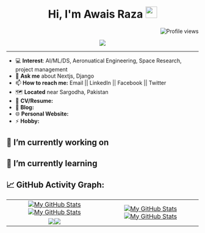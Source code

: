 <h1 align="center">
Hi, I'm Awais Raza
  <img src="https://media.giphy.com/media/hvRJCLFzcasrR4ia7z/giphy.gif" width="30"></h1>
 <!--<img src="https://komarev.com/ghpvc/?username=yashitanamdeo&label=Profile%20Views&color=0e75b6&style=flat" align='right' alt="yashitanamdeo" />-->
 <img src="https://gpvc.arturio.dev/AwaisOem" alt="Profile views" align='right'/> <a href="https://github.com/AwaisOem/AwaisOem/"> </a> 
<br/>

<!-- Typing SVG by DenverCoder1 - https://github.com/DenverCoder1/readme-typing-svg -->
<p align="center">
  <a href="https://github.com/DenverCoder1/readme-typing-svg"><img src="https://readme-typing-svg.herokuapp.com?lines=Computer+Science+Student;Full+Stack+Web+Developer;DS%20|%20AI%20|%20ML%20Enthusiastic;Always%20learning%20new%20things&center=true&width=380&height=45"></a>
</p>
<hr/>

- 💻 **Interest**: AI/ML/DS, Aeronuatical Engineering, Space Research, project management
- 💬 **Ask me** about Nextjs, Django
- 📫 **How to reach me:** Email || LinkedIn || Facebook || Twitter
- 🗺️ **Located** near Sargodha, Pakistan
- 💼 **CV/Resume:** 
- 📝 **Blog:** 
- 🌐 **Personal Website:**  
- ⚡ **Hobby:** 
## 🔭 I’m currently working on


## 🌱 I’m currently learning





## 📈 GitHub Activity Graph:

<table>
    <tr>
        <td align="center"><a href="https://github.com/AwaisOem#gh-light-mode-only"><img src="https://github-readme-stats.vercel.app/api?username=AwaisOem&show_icons=true&theme=default&include_all_commits=true#gh-light-mode-only" alt="My GitHub Stats"/></a><a href="https://github.com/AwaisOem#gh-dark-mode-only"><img src="https://github-readme-stats.vercel.app/api?username=AwaisOem&show_icons=true&theme=tokyonight&include_all_commits=true#gh-dark-mode-only" alt="My GitHub Stats"/></a></td>
        <td rowspan="2" align="center"><a href="https://github.com/AwaisOem#gh-light-mode-only"><img src="https://github-readme-stats.vercel.app/api/top-langs/?username=AwaisOem&theme=default&langs_count=8#gh-light-mode-only" alt="My GitHub Stats"/></a><a href="https://github.com/AwaisOem#gh-dark-mode-only"><img src="https://github-readme-stats.vercel.app/api/top-langs/?username=AwaisOem&theme=tokyonight&langs_count=8#gh-dark-mode-only" alt="My GitHub Stats"/></a></td>
    </tr>
    <tr>
        <td align="center"><a href="https://github.com/AwaisOem#gh-light-mode-only"><img src="https://github-readme-streak-stats.herokuapp.com/?user=AwaisOem&theme=default"/></a><a href="https://github.com/AwaisOem#gh-dark-mode-only"><img src="https://github-readme-streak-stats.herokuapp.com/?user=AwaisOem&theme=tokyonight"/></a></td>
    </tr>
</table>
